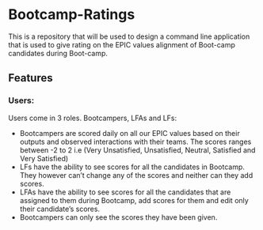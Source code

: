 # Bootcamp-Ratings
This is a repository that will be used to design a command line application that is used to give rating on the EPIC values alignment of Boot-camp candidates during Boot-camp.

## Features

### Users:
Users come in 3 roles. Bootcampers, LFAs and LFs: 
* Bootcampers are scored daily on all our EPIC values based on their outputs and observed interactions with their teams.    The scores ranges between -2 to 2 i.e (Very Unsatisfied, Unsatisfied, Neutral, Satisfied and Very Satisfied)
* LFs have the ability to see scores for all the candidates in Bootcamp. They however can’t change any of the scores and    neither can they add scores.
* LFAs have the ability to see scores for all the candidates that are assigned to them during Bootcamp, add scores for      them and edit only their candidate’s scores.
* Bootcampers can only see the scores they have been given. 

